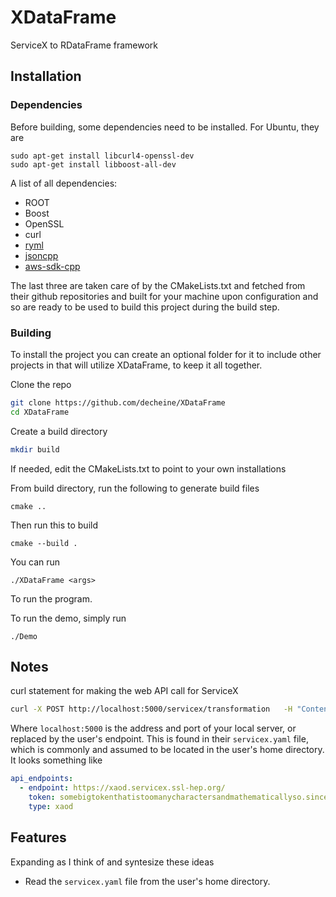 # XDataFrame
ServiceX to RDataFrame framework

## Installation

### Dependencies

Before building, some dependencies need to be installed. For Ubuntu, they are

```
sudo apt-get install libcurl4-openssl-dev
sudo apt-get install libboost-all-dev

```

A list of all dependencies:

- ROOT
- Boost
- OpenSSL
- curl
- [ryml](https://github.com/biojppm/rapidyaml)
- [jsoncpp](https://github.com/open-source-parsers/jsoncpp)
- [aws-sdk-cpp](https://github.com/aws/aws-sdk-cpp)

The last three are taken care of by the CMakeLists.txt and fetched from their github repositories and built for your machine upon configuration and so are ready to be used to build this project during the build step.



### Building

To install the project you can create an optional folder for it to include other projects in that will utilize XDataFrame, to keep it all together.

Clone the repo

```bash
git clone https://github.com/decheine/XDataFrame
cd XDataFrame
```

Create a build directory

```bash
mkdir build
```

If needed, edit the CMakeLists.txt to point to your own installations 

From build directory, run the following to generate build files

```
cmake ..
```

Then run this to build

```
cmake --build .
```

You can run 
```
./XDataFrame <args>
```
To run the program.

To run the demo, simply run

```
./Demo
```


## Notes

curl statement for making the web API call for ServiceX
```bash
curl -X POST http://localhost:5000/servicex/transformation   -H "Content-Type: application/json" -d submit_requst.json
```
Where `localhost:5000` is the address and port of your local server, or replaced by the user's endpoint. This is found in their `servicex.yaml` file, which is commonly and assumed to be located in the user's home directory. It looks something like

```yaml
api_endpoints:
  - endpoint: https://xaod.servicex.ssl-hep.org/
    token: somebigtokenthatistoomanycharactersandmathematicallyso.sinceanysecuritykeyinacryptographicsystema277characterkeyisdefinitelyoverkillthenagainicouldbewrongsincemylevelofknowledgeofcryptographyislimitedatbesttheonlyreasonthisstringexistsatallisbecauseifoundwritingthisveryamusing
    type: xaod
```







## Features
Expanding as I think of and syntesize these ideas
- Read the `servicex.yaml` file from the user's home directory.


